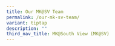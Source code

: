 ```yaml
---
title: Our MK@SV Team
permalink: /our-mk-sv-team/
variant: tiptap
description: ""
third_nav_title: MK@South View (MK@SV)
---
```

